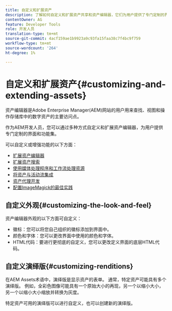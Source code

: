 ```yaml
---
title: 自定义和扩展资产
description: 了解如何自定义和扩展资产共享和资产编辑器，它们为用户提供了专门定制的界面和功能集。
contentOwner: AG
feature: Developer Tools
role: 开发人员
translation-type: tm+mt
source-git-commit: 4acf159ae1b9923a9c93fa15faa38c7f4bc9f759
workflow-type: tm+mt
source-wordcount: '264'
ht-degree: 1%

---
```



# 自定义和扩展资产{#customizing-and-extending-assets}

资产编辑器是Adobe Enterprise Manager(AEM)网站的用户用来查找、视图和操作存储库中的数字资产的主要访问点。

作为AEM开发人员，您可以通过多种方式自定义和扩展资产编辑器，为用户提供专门定制的界面和功能集。

可以自定义或增强功能的以下方面：

* [扩展资产编辑器](asseteditorx.md)
* [扩展资产搜索](searchx.md)
* [使用媒体处理程序和工作流处理资源](media-handlers.md)
* [将资产与活动流集成](extending-activity-stream.md)
* [资产代理开发](proxy.md)
* [配置ImageMagick的最佳实践](best-practices-for-imagemagick.md)

## 自定义外观{#customizing-the-look-and-feel}

资产编辑器外观的以下方面可自定义：

* 徽标：您可以将您自己组织的徽标添加到界面中。
* 颜色和字体：您可以更改界面中使用的颜色和字体。
* HTML代码：要进行更彻底的自定义，您可以更改定义界面的底层HTML代码。

## 自定义演绎版{#customizing-renditions}

在AEM Assets术语中，演绎版是显示资产的表单。 通常，特定资产可能具有多个演绎版。 例如，全彩色图像可能具有一个原始大小的再现，另一个以缩小大小，另一个以缩小大小缩放并转换为灰度。

特定资产可用的演绎版可以进行自定义，也可以创建新的演绎版。
